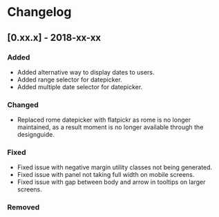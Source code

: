 # Changelog

## [0.xx.x] - 2018-xx-xx

### Added

- Added alternative way to display dates to users.
- Added range selector for datepicker.
- Added multiple date selector for datepicker.

### Changed

- Replaced rome datepicker with flatpickr as rome is no longer maintained, as a result moment is no longer available through the designguide.

### Fixed

- Fixed issue with negative margin utility classes not being generated.
- Fixed issue with panel not taking full width on mobile screens.
- Fixed issue with gap between body and arrow in tooltips on larger screens.

### Removed
